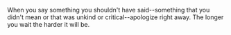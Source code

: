 When you say something you shouldn't have said--something that you didn't mean or that was unkind or critical--apologize right away. The longer you wait the harder it will be.
